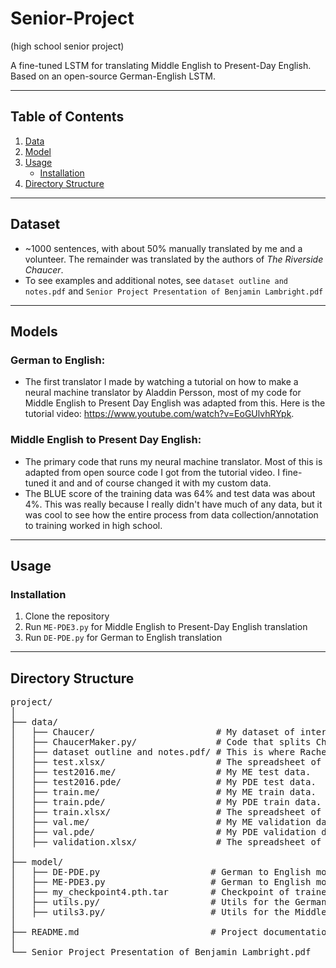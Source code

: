 # Senior-Project
(high school senior project)

A fine-tuned LSTM for translating Middle English to Present-Day English. Based on an open-source German-English LSTM.

---

## **Table of Contents**
1. [Data](#data)  
2. [Model](#model)  
3. [Usage](#usage)  
   - [Installation](#installation)  
4. [Directory Structure](#directory-structure)  

---

## **Dataset**

- ~1000 sentences, with about 50% manually translated by me and a volunteer. The remainder was translated by the authors of *The Riverside Chaucer*.
- To see examples and additional notes, see `dataset outline and notes.pdf` and `Senior Project Presentation of Benjamin Lambright.pdf`

---

## **Models**

### **German to English**:
- The first translator I made by watching a tutorial on how to make a neural machine translator by Aladdin Persson, most of my code for Middle English to Present Day English was adapted from this. Here is the tutorial video: https://www.youtube.com/watch?v=EoGUlvhRYpk.

### **Middle English to Present Day English**:
- The primary code that runs my neural machine translator. Most of this is adapted from open source code I got from the tutorial video. I fine-tuned it and and of course changed it with my custom data.
- The BLUE score of the training data was 64% and test data was about 4%. This was really because I really didn't have much of any data, but it was cool to see how the entire process from data collection/annotation to training worked in high school.

---

## **Usage**

### **Installation**
1. Clone the repository
2. Run `ME-PDE3.py` for Middle English to Present-Day English translation
3. Run `DE-PDE.py` for German to English translation

---

## **Directory Structure**

<pre>
project/
│
├── data/
│   ├── Chaucer/                       # My dataset of interlinear translations from _The Canterbury Tales_.
│   ├── ChaucerMaker.py/               # Code that splits Chaucer to put into my main datasets. 
│   ├── dataset outline and notes.pdf/ # This is where Rachel and I put all of our initial translations, noting where we got them and any other editors. The comments and notes for this can be seen on the google doc in my Senior Project shared folder, as noted in NOTE.
│   ├── test.xlsx/                     # The spreadsheet of the glossed translations of test data.
│   ├── test2016.me/                   # My ME test data.
│   ├── test2016.pde/                  # My PDE test data.
│   ├── train.me/                      # My ME train data.
│   ├── train.pde/                     # My PDE train data.
│   ├── train.xlsx/                    # The spreadsheet of the glossed translations of train data.
│   ├── val.me/                        # My ME validation data.
│   ├── val.pde/                       # My PDE validation data.
│   ├── validation.xlsx/               # The spreadsheet of the glossed translations of validation data.
│  
├── model/
│   ├── DE-PDE.py                     # German to English model
│   ├── ME-PDE3.py                    # German to English model
│   ├── my_checkpoint4.pth.tar        # Checkpoint of trained model
│   ├── utils.py/                     # Utils for the German translator.
│   ├── utils3.py/                    # Utils for the Middle English translator
│
├── README.md                         # Project documentation
│
└── Senior Project Presentation of Benjamin Lambright.pdf
</pre>
